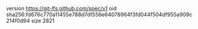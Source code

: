 version https://git-lfs.github.com/spec/v1
oid sha256:fd676c770a11455e788d7df556e64078964f3fd044f504df955a909c214f0d94
size 2821
